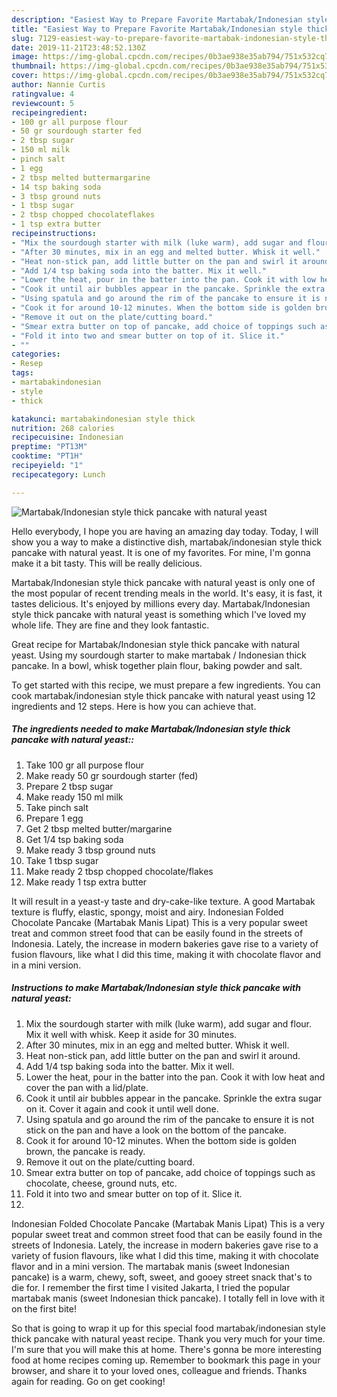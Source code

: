 ```yaml
---
description: "Easiest Way to Prepare Favorite Martabak/Indonesian style thick pancake with natural yeast"
title: "Easiest Way to Prepare Favorite Martabak/Indonesian style thick pancake with natural yeast"
slug: 7129-easiest-way-to-prepare-favorite-martabak-indonesian-style-thick-pancake-with-natural-yeast
date: 2019-11-21T23:48:52.130Z
image: https://img-global.cpcdn.com/recipes/0b3ae938e35ab794/751x532cq70/martabakindonesian-style-thick-pancake-with-natural-yeast-recipe-main-photo.jpg
thumbnail: https://img-global.cpcdn.com/recipes/0b3ae938e35ab794/751x532cq70/martabakindonesian-style-thick-pancake-with-natural-yeast-recipe-main-photo.jpg
cover: https://img-global.cpcdn.com/recipes/0b3ae938e35ab794/751x532cq70/martabakindonesian-style-thick-pancake-with-natural-yeast-recipe-main-photo.jpg
author: Nannie Curtis
ratingvalue: 4
reviewcount: 5
recipeingredient:
- 100 gr all purpose flour
- 50 gr sourdough starter fed
- 2 tbsp sugar
- 150 ml milk
- pinch salt
- 1 egg
- 2 tbsp melted buttermargarine
- 14 tsp baking soda
- 3 tbsp ground nuts
- 1 tbsp sugar
- 2 tbsp chopped chocolateflakes
- 1 tsp extra butter
recipeinstructions:
- "Mix the sourdough starter with milk (luke warm), add sugar and flour. Mix it well with whisk. Keep it aside for 30 minutes."
- "After 30 minutes, mix in an egg and melted butter. Whisk it well."
- "Heat non-stick pan, add little butter on the pan and swirl it around."
- "Add 1/4 tsp baking soda into the batter. Mix it well."
- "Lower the heat, pour in the batter into the pan. Cook it with low heat and cover the pan with a lid/plate."
- "Cook it until air bubbles appear in the pancake. Sprinkle the extra sugar on it. Cover it again and cook it until well done."
- "Using spatula and go around the rim of the pancake to ensure it is not stick on the pan and have a look on the bottom of the pancake."
- "Cook it for around 10-12 minutes. When the bottom side is golden brown, the pancake is ready."
- "Remove it out on the plate/cutting board."
- "Smear extra butter on top of pancake, add choice of toppings such as chocolate, cheese, ground nuts, etc."
- "Fold it into two and smear butter on top of it. Slice it."
- ""
categories:
- Resep
tags:
- martabakindonesian
- style
- thick

katakunci: martabakindonesian style thick
nutrition: 268 calories
recipecuisine: Indonesian
preptime: "PT13M"
cooktime: "PT1H"
recipeyield: "1"
recipecategory: Lunch

---
```



![Martabak/Indonesian style thick pancake with natural yeast](https://img-global.cpcdn.com/recipes/0b3ae938e35ab794/751x532cq70/martabakindonesian-style-thick-pancake-with-natural-yeast-recipe-main-photo.jpg)

Hello everybody, I hope you are having an amazing day today. Today, I will show you a way to make a distinctive dish, martabak/indonesian style thick pancake with natural yeast. It is one of my favorites. For mine, I'm gonna make it a bit tasty. This will be really delicious.

Martabak/Indonesian style thick pancake with natural yeast is only one of the most popular of recent trending meals in the world. It's easy, it is fast, it tastes delicious. It's enjoyed by millions every day. Martabak/Indonesian style thick pancake with natural yeast is something which I've loved my whole life. They are fine and they look fantastic.

Great recipe for Martabak/Indonesian style thick pancake with natural yeast. Using my sourdough starter to make martabak / Indonesian thick pancake. In a bowl, whisk together plain flour, baking powder and salt.


To get started with this recipe, we must prepare a few ingredients. You can cook martabak/indonesian style thick pancake with natural yeast using 12 ingredients and 12 steps. Here is how you can achieve that.

##### The ingredients needed to make Martabak/Indonesian style thick pancake with natural yeast::

1. Take 100 gr all purpose flour
1. Make ready 50 gr sourdough starter (fed)
1. Prepare 2 tbsp sugar
1. Make ready 150 ml milk
1. Take pinch salt
1. Prepare 1 egg
1. Get 2 tbsp melted butter/margarine
1. Get 1/4 tsp baking soda
1. Make ready 3 tbsp ground nuts
1. Take 1 tbsp sugar
1. Make ready 2 tbsp chopped chocolate/flakes
1. Make ready 1 tsp extra butter


It will result in a yeast-y taste and dry-cake-like texture. A good Martabak texture is fluffy, elastic, spongy, moist and airy. Indonesian Folded Chocolate Pancake (Martabak Manis Lipat) This is a very popular sweet treat and common street food that can be easily found in the streets of Indonesia. Lately, the increase in modern bakeries gave rise to a variety of fusion flavours, like what I did this time, making it with chocolate flavor and in a mini version. 

##### Instructions to make Martabak/Indonesian style thick pancake with natural yeast:

1. Mix the sourdough starter with milk (luke warm), add sugar and flour. Mix it well with whisk. Keep it aside for 30 minutes.
1. After 30 minutes, mix in an egg and melted butter. Whisk it well.
1. Heat non-stick pan, add little butter on the pan and swirl it around.
1. Add 1/4 tsp baking soda into the batter. Mix it well.
1. Lower the heat, pour in the batter into the pan. Cook it with low heat and cover the pan with a lid/plate.
1. Cook it until air bubbles appear in the pancake. Sprinkle the extra sugar on it. Cover it again and cook it until well done.
1. Using spatula and go around the rim of the pancake to ensure it is not stick on the pan and have a look on the bottom of the pancake.
1. Cook it for around 10-12 minutes. When the bottom side is golden brown, the pancake is ready.
1. Remove it out on the plate/cutting board.
1. Smear extra butter on top of pancake, add choice of toppings such as chocolate, cheese, ground nuts, etc.
1. Fold it into two and smear butter on top of it. Slice it.
1. 


Indonesian Folded Chocolate Pancake (Martabak Manis Lipat) This is a very popular sweet treat and common street food that can be easily found in the streets of Indonesia. Lately, the increase in modern bakeries gave rise to a variety of fusion flavours, like what I did this time, making it with chocolate flavor and in a mini version. The martabak manis (sweet Indonesian pancake) is a warm, chewy, soft, sweet, and gooey street snack that&#39;s to die for. I remember the first time I visited Jakarta, I tried the popular martabak manis (sweet Indonesian thick pancake). I totally fell in love with it on the first bite! 

So that is going to wrap it up for this special food martabak/indonesian style thick pancake with natural yeast recipe. Thank you very much for your time. I'm sure that you will make this at home. There's gonna be more interesting food at home recipes coming up. Remember to bookmark this page in your browser, and share it to your loved ones, colleague and friends. Thanks again for reading. Go on get cooking!
